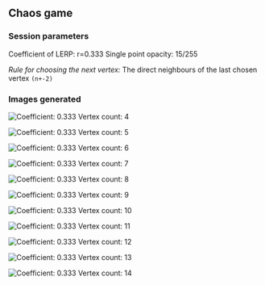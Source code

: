 ## Chaos game
### Session parameters

Coefficient of LERP: r=0.333
Single point opacity: 15/255

*Rule for choosing the next vertex:*
The direct neighbours of the last chosen vertex ```(n+-2)```
### Images generated

![Coefficient: 0.333 Vertex count: 4](vc4_c0.333.png)

![Coefficient: 0.333 Vertex count: 5](vc5_c0.333.png)

![Coefficient: 0.333 Vertex count: 6](vc6_c0.333.png)

![Coefficient: 0.333 Vertex count: 7](vc7_c0.333.png)

![Coefficient: 0.333 Vertex count: 8](vc8_c0.333.png)

![Coefficient: 0.333 Vertex count: 9](vc9_c0.333.png)

![Coefficient: 0.333 Vertex count: 10](vc10_c0.333.png)

![Coefficient: 0.333 Vertex count: 11](vc11_c0.333.png)

![Coefficient: 0.333 Vertex count: 12](vc12_c0.333.png)

![Coefficient: 0.333 Vertex count: 13](vc13_c0.333.png)

![Coefficient: 0.333 Vertex count: 14](vc14_c0.333.png)